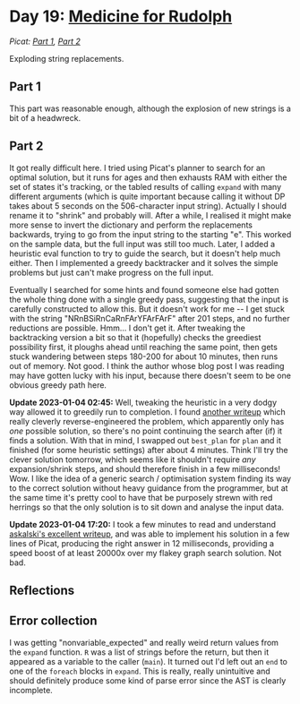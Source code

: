 # Day 19: [Medicine for Rudolph](https://adventofcode.com/2015/day/19)
*Picat: [Part 1](https://github.com/DestyNova/advent_of_code_2015/blob/main/19/part1.pi), [Part 2](https://github.com/DestyNova/advent_of_code_2015/blob/main/19/part2.pi)*

Exploding string replacements.

## Part 1

This part was reasonable enough, although the explosion of new strings is a bit of a headwreck.

## Part 2

It got really difficult here. I tried using Picat's planner to search for an optimal solution, but it runs for ages and then exhausts RAM with either the set of states it's tracking, or the tabled results of calling `expand` with many different arguments (which is quite important because calling it without DP takes about 5 seconds on the 506-character input string). Actually I should rename it to "shrink" and probably will.
After a while, I realised it might make more sense to invert the dictionary and perform the replacements backwards, trying to go from the input string to the starting "e". This worked on the sample data, but the full input was still too much. Later, I added a heuristic eval function to try to guide the search, but it doesn't help much either.
Then I implemented a greedy backtracker and it solves the simple problems but just can't make progress on the full input.

Eventually I searched for some hints and found someone else had gotten the whole thing done with a single greedy pass, suggesting that the input is carefully constructed to allow this. But it doesn't work for me -- I get stuck with the string "NRnBSiRnCaRnFArYFArFArF" after 201 steps, and no further reductions are possible. Hmm... I don't get it. After tweaking the backtracking version a bit so that it (hopefully) checks the greediest possibility first, it ploughs ahead until reaching the same point, then gets stuck wandering between steps 180-200 for about 10 minutes, then runs out of memory. Not good. I think the author whose blog post I was reading may have gotten lucky with his input, because there doesn't seem to be one obvious greedy path here.

**Update 2023-01-04 02:45:** Well, tweaking the heuristic in a very dodgy way allowed it to greedily run to completion. I found [another writeup](https://www.reddit.com/r/adventofcode/comments/3xflz8/comment/cy4etju/) which really cleverly reverse-engineered the problem, which apparently only has _one_ possible solution, so there's no point continuing the search after (if) it finds a solution. With that in mind, I swapped out `best_plan` for `plan` and it finished (for some heuristic settings) after about 4 minutes. Think I'll try the clever solution tomorrow, which seems like it shouldn't require _any_ expansion/shrink steps, and should therefore finish in a few milliseconds! Wow. I like the idea of a generic search / optimisation system finding its way to the correct solution without heavy guidance from the programmer, but at the same time it's pretty cool to have that be purposely strewn with red herrings so that the only solution is to sit down and analyse the input data.

**Update 2023-01-04 17:20:** I took a few minutes to read and understand [askalski's excellent writeup](https://www.reddit.com/r/adventofcode/comments/3xflz8/comment/cy4etju/), and was able to implement his solution in a few lines of Picat, producing the right answer in 12 milliseconds, providing a speed boost of at least 20000x over my flakey graph search solution. Not bad.

## Reflections

## Error collection

I was getting "nonvariable_expected" and really weird return values from the `expand` function. `R` was a list of strings before the return, but then it appeared as a variable to the caller (`main`). It turned out I'd left out an `end` to one of the `foreach` blocks in `expand`. This is really, really unintuitive and should definitely produce some kind of parse error since the AST is clearly incomplete.
